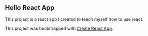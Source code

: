 ## Hello React App

This project is a react app I created to teach myself how to use react.

This project was bootstrapped with [Create React App](https://github.com/facebook/create-react-app).